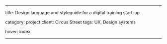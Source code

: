 ---

title: Design language and styleguide for a digital training start-up

category: project
client: Circus Street
tags: UX, Design systems

hover: index

---